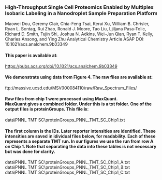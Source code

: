 ### High-Throughput Single Cell Proteomics Enabled by Multiplex Isobaric Labeling in a Nanodroplet Sample Preparation Platform
Maowei Dou, Geremy Clair, Chia-Feng Tsai, Kerui Xu, William B. Chrisler, Ryan L. Sontag, Rui Zhao, Ronald J. Moore, Tao Liu, Ljiljana Pasa-Tolic, Richard D. Smith, Tujin Shi, Joshua N. Adkins, Wei-Jun Qian, Ryan T. Kelly, Charles Ansong, and Ying Zhu
Analytical Chemistry Article ASAP
DOI: 10.1021/acs.analchem.9b03349

#### This paper is available at:
https://pubs.acs.org/doi/10.1021/acs.analchem.9b03349

#### We demonstrate using data from Figure 4. The raw files are available at:
 ftp://massive.ucsd.edu/MSV000084110/raw/Raw_Spectrum_Files/

#### Raw files from chip 1 were processed using MaxQuant.<br/>MaxQuant gives a combined folder. Under this is a txt folder. One of the output files is proteinGroups. This file is:

data\PNNL TMT SC\proteinGroups_PNNL_TMT_SC_Chip1.txt<br />

#### The first column is the IDs. Later reporter intensities are identified. These intensities are saved in idividual files below, for readability. Each of these represents a separate TMT run. In our figures we use the run from row A on Chip 1. Note that separating the data into these tables is not necessary but was done for clarity.

data\PNNL TMT SC\proteinGroups_PNNL_TMT_SC_Chip1_A.txt<br />
data\PNNL TMT SC\proteinGroups_PNNL_TMT_SC_Chip1_B.txt<br />
data\PNNL TMT SC\proteinGroups_PNNL_TMT_SC_Chip1_C.txt<br />